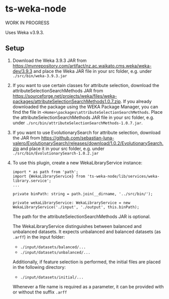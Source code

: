 # ts-weka-node

WORK IN PROGRESS

Uses Weka v3.9.3.

## Setup
1. Download the Weka 3.9.3 JAR from https://mvnrepository.com/artifact/nz.ac.waikato.cms.weka/weka-dev/3.9.3 and place the Weka JAR file in your src folder, e.g. under `./src/bin/weka-3.9.3.jar`
1. If you want to use certain classes for attribute selection, download the attributeSelectionSearchMethods JAR from https://sourceforge.net/projects/weka/files/weka-packages/attributeSelectionSearchMethods1.0.7.zip. If you already downloaded the package using the WEKA Package Manager, you can find the file in `<Home>\packages\attributeSelectionSearchMethods`. Place the attributeSelectionSearchMethods JAR file in your src folder, e.g. under `./src/bin/attributeSelectionSearchMethods-1.0.7.jar`.
1. If you want to use EvolutionarySearch for attribute selection, download the JAR from https://github.com/sebastian-luna-valero/EvolutionarySearch/releases/download/1.0.2/EvolutionarySearch.zip and place it in your src folder, e.g. under `./src/bin/EvolutionarySearch-1.0.2.jar`
1. To use this plugin, create a new WekaLibraryService instance:

    ```
    import * as path from 'path';
    import {WekaLibraryService} from 'ts-weka-node/lib/services/weka-library.service';
    ...
   
    private binPath: string = path.join(__dirname, '../src/bin/');
   
    private wekaLibraryService: WekaLibraryService = new WekaLibraryService('./input', './output', this.binPath);
    ```
   The path for the attributeSelectionSearchMethods JAR is optional.
   
   The WekaLibraryService distinguishes between balanced and unbalanced datasets. It expects unbalanced and balanced datasets (as `.arff`) in the input folder:
     
     - `./input/datasets/balanced/...`
     - `./input/datasets/unbalanced/...`
     
     Additionally, if feature selection is performed, the initial files are placed in the following directory:
     - `./input/datasets/initial/...`
     
     Whenever a file name is required as a parameter, it can be provided with or without the suffix `.arff`
  
